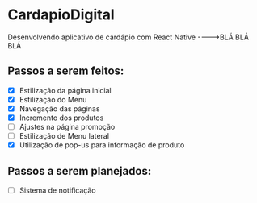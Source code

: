 # CardapioDigital
Desenvolvendo aplicativo de cardápio com React Native
---->BLÁ BLÁ BLÁ 
## Passos a serem feitos: 
- [x] Estilização da página inicial
- [x] Estilização do Menu
- [x] Navegação das páginas
- [x] Incremento dos produtos
- [ ] Ajustes na página promoção
- [ ] Estilização de Menu lateral
- [x] Utilização de pop-us para informação de produto

## Passos a serem planejados: 
- [ ] Sistema de notificação
